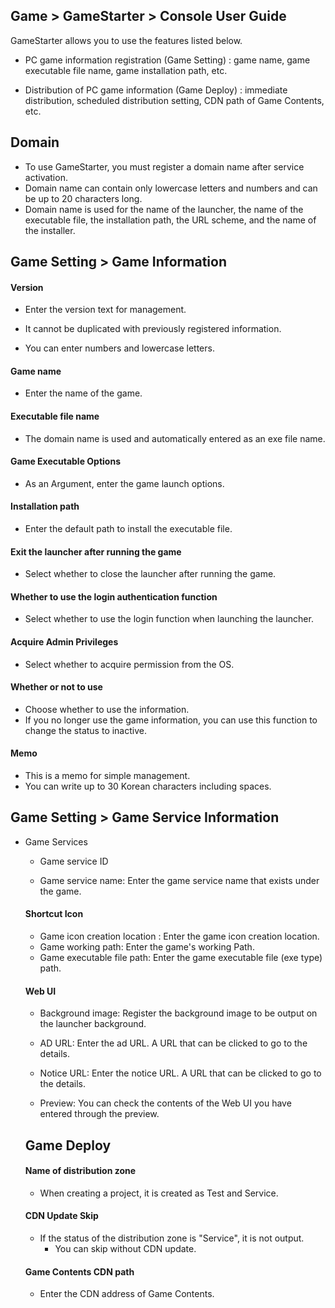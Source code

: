 ## Game > GameStarter > Console User Guide

GameStarter allows you to use the features listed below.

* PC game information registration (Game Setting) : game name, game executable file name, game installation path, etc.

* Distribution of PC game information (Game Deploy) : immediate distribution, scheduled distribution setting, CDN path of Game Contents, etc.

## Domain

* To use GameStarter, you must register a domain name after service activation.
* Domain name can contain only lowercase letters and numbers and can be up to 20 characters long.
* Domain name is used for the name of the launcher, the name of the executable file, the installation path, the URL scheme, and the name of the installer.



## Game Setting > Game Information

#### Version

* Enter the version text for management.

* It cannot be duplicated with previously registered information.
* You can enter numbers and lowercase letters.

#### Game name 

* Enter the name of the game.

#### Executable file name

* The domain name is used and automatically entered as an exe file name.

#### Game Executable Options 

* As an Argument, enter the game launch options.

####  Installation path

* Enter the default path to install the executable file.

#### Exit the launcher after running the game

* Select whether to close the launcher after running the game.

#### Whether to use the login authentication function

* Select whether to use the login function when launching the launcher.

#### Acquire Admin Privileges

* Select whether to acquire permission from the OS.

#### Whether or not to use

* Choose whether to use the information.
* If you no longer use the game information, you can use this function to change the status to inactive.

#### Memo

* This is a memo for simple management.
* You can write up to 30 Korean characters including spaces.



## Game Setting > Game Service Information

* Game Services

  * Game service ID

  * Game service name: Enter the game service name that exists under the game.


  #### Shortcut Icon

  * Game icon creation location : Enter the game icon creation location.
  * Game working path: Enter the game's working Path.
  * Game executable file path: Enter the game executable file (exe type) path.

  #### Web UI

  * Background image: Register the background image to be output on the launcher background.

  * AD URL: Enter the ad URL. A URL that can be clicked to go to the details.

  * Notice URL: Enter the notice URL. A URL that can be clicked to go to the details.

  * Preview: You can check the contents of the Web UI you have entered through the preview.

    

  ## Game Deploy

  #### Name of distribution zone

  * When creating a project, it is created as Test and Service.

  #### CDN Update Skip

  * If the status of the distribution zone is "Service", it is not output.
    * You can skip without CDN update.

  #### Game Contents CDN path

  * Enter the CDN address of Game Contents.